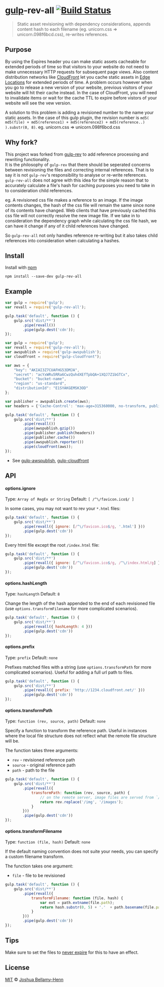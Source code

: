 # [gulp](https://github.com/wearefractal/gulp)-rev-all [![Build Status](https://travis-ci.org/smysnk/gulp-rev-all.png?branch=master)](https://travis-ci.org/smysnk/gulp-rev-all)

> Static asset revisioning with dependency considerations, appends content hash to each filename (eg. unicorn.css => unicorn.098f6bcd.css), re-writes references.


## Purpose

By using the Expires header you can make static assets cacheable for extended periods of time so that visitors to your website do not need to make unnecessary HTTP requests for subsequent page views.
Also content distribution networks like [CloudFront](http://aws.amazon.com/cloudfront/) let you cache static assets in [Edge Locations](http://aws.amazon.com/about-aws/globalinfrastructure/) for extended periods of time.
A problem occurs however when you go to release a new version of your website, previous visitors of your website will hit their cache instead.
In the case of CloudFront, you will need to invalidate items or wait for the cache TTL to expire before vistors of your website will see the vew version.

A solution to this problem is adding a revisioned number to the name your static assets.  In the case of this gulp plugin, the revision number is `md5( md5(file) + md5(reference1) + md5(reference2) + md5(reference..) ).substr(0, 8)`.  eg. unicorn.css => unicorn.098f6bcd.css


## Why fork?

This project was forked from [gulp-rev](https://github.com/sindresorhus/gulp-rev) to add reference processing and rewriting functionality.  
It is the philosophy of `gulp-rev` that there should be seperated concerns between revisioning the files and correcting internal references.  That is to say it is not `gulp-rev`'s responsibility to analyse or re-write references.
`gulp-rev-all` does not agree with this idea for the simple reason that to accurately calculate a file's hash for caching purposes you need to take in to consideration child references.

eg. A revisioned css file makes a reference to an image.  If the image contents changes, the hash of the css file will remain the same since none of its contents have changed.  Web clients that have previously cached this css file will not correctly resolve the new image file.
If we take in to consideration the dependency graph while calculating the css file hash, we can have it change if any of it child references have changed.

So `gulp-rev-all` not only handles reference re-writing but it also takes child references into consideration when calculating a hashes.


## Install

Install with [npm](https://npmjs.org/package/gulp-rev-all)

```
npm install --save-dev gulp-rev-all
```

## Example

```js
var gulp = require('gulp');
var revall = require('gulp-rev-all');

gulp.task('default', function () {
    gulp.src('dist/**')
        .pipe(revall())
        .pipe(gulp.dest('cdn'));
});
```


```js
var gulp = require('gulp');
var revall = require('gulp-rev-all');
var awspublish = require('gulp-awspublish');
var cloudfront = require("gulp-cloudfront");

var aws = {
    "key": "AKIAI3Z7CUAFHG53DMJA",
    "secret": "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",
    "bucket": "bucket-name",
    "region": "us-standard",
    "distributionId": "E1SYAKGEMSK3OD"
};

var publisher = awspublish.create(aws);
var headers = {'Cache-Control': 'max-age=315360000, no-transform, public'};

gulp.task('default', function () {
    gulp.src('dist/**')
        .pipe(revall())
        .pipe(awspublish.gzip())
        .pipe(publisher.publish(headers))
        .pipe(publisher.cache())
        .pipe(awspublish.reporter())
        .pipe(cloudfront(aws));
});
```

  * See [gulp-awspublish](https://www.npmjs.org/package/gulp-awspublish), [gulp-cloudfront](https://www.npmjs.org/package/gulp-cloudfront)


## API

#### options.ignore

Type: `Array of RegEx or String`
Default: `[ /^\/favicon.ico$/ ]`

In some cases, you may not want to rev your `*.html` files:

```js
gulp.task('default', function () {
    gulp.src('dist/**')
        .pipe(revall({ ignore: [/^\/favicon.ico$/g, '.html'] }))
        .pipe(gulp.dest('cdn'))
});
```

Every html file except the root `/index.html` file:

```js
gulp.task('default', function () {
    gulp.src('dist/**')
        .pipe(revall({ ignore: [/^\/favicon.ico$/g, /^\/index.html/g] }))
        .pipe(gulp.dest('cdn'))
});
```

#### options.hashLength

Type: `hashLength`
Default: `8`

Change the length of the hash appended to the end of each revisioned file (use `options.transformFilename` for more complicated scenarios).

```js
gulp.task('default', function () {
    gulp.src('dist/**')
        .pipe(revall({ hashLength: 4 }))
        .pipe(gulp.dest('cdn'))
});
```

#### options.prefix

Type: `prefix`
Default: `none`

Prefixes matched files with a string (use `options.transformPath` for more complicated scenarios). Useful for adding a full url path to files.

```js
gulp.task('default', function () {
    gulp.src('dist/**')
        .pipe(revall({ prefix: 'http://1234.cloudfront.net/' }))
        .pipe(gulp.dest('cdn'))
});
```

#### options.transformPath

Type: `function (rev, source, path)`
Default: `none`

Specify a function to transform the reference path. Useful in instances where the local file structure does not reflect what the remote file structure will be.

The function takes three arguments:
  - `rev` - revisioned reference path
  - `source` - original reference path
  - `path` - path to the file


```js
gulp.task('default', function () {
    gulp.src('dist/**')
        .pipe(revall({
            transformPath: function (rev, source, path) {
                // on the remote server, image files are served from `/images`
                return rev.replace('/img', '/images');
            }
        }))
        .pipe(gulp.dest('cdn'))
});
```

#### options.transformFilename

Type: `function (file, hash)`
Default: `none`

If the default naming convention does not suite your needs, you can specify a custom filename transform. 

The function takes one argument:
  - `file` - file to be revisioned

```js
gulp.task('default', function () {
    gulp.src('dist/**')
        .pipe(revall({
            transformFilename: function (file, hash) {
                var ext = path.extname(file.path);
                return hash.substr(0, 5) + '.'  + path.basename(file.path, ext) + ext; // 3410c.filename.ext
            }
        }))
        .pipe(gulp.dest('cdn'))
});
```

## Tips

Make sure to set the files to [never expire](http://developer.yahoo.com/performance/rules.html#expires) for this to have an effect.


## License

[MIT](http://opensource.org/licenses/MIT) © [Joshua Bellamy-Henn](http://www.psidox.com)
